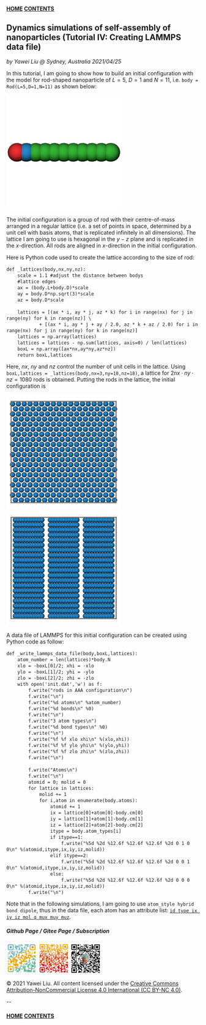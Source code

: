#### [HOME](../../index.html) [CONTENTS](../index.html)

## Dynamics simulations of self-assembly of nanoparticles (Tutorial IV: Creating LAMMPS data file)
 
*by Yawei Liu  @ Sydney, Australia 2021/04/25*

In this tutorial, I am going to show how to build an initial configuration with the model for rod-shaped nanoparticle of $L=5$, $D=1$ and $N=11$, i.e. ```body = Rod(L=5,D=1,N=11)``` as shown below:

<img src="images/assembly_nanoparticles/rod_L05.png" alt="github page" height="300" />

The initial configuration is a group of rod with their centre-of-mass arranged in a regular lattice (i.e. a set of points in space, determined by a unit cell with basis atoms, that is replicated infinitely in all dimensions). The lattice I am going to use is hexagonal in the $y-z$ plane and is replicated in the $x$-direction. All rods are aligned in $x$-direction in the initial configuration.

Here is Python code used to create the lattice according to the size of rod:

```
def _lattices(body,nx,ny,nz):
    scale = 1.1 #adjust the distance between bodys
    #lattice edges
    ax = (body.L+body.D)*scale
    ay = body.D*np.sqrt(3)*scale
    az = body.D*scale
    
    lattices = [(ax * i, ay * j, az * k) for i in range(nx) for j in range(ny) for k in range(nz)] \
            + [(ax * i, ay * j + ay / 2.0, az * k + az / 2.0) for i in range(nx) for j in range(ny) for k in range(nz)]
    lattices = np.array(lattices)
    lattices = lattices - np.sum(lattices, axis=0) / len(lattices)
    boxL = np.array([ax*nx,ay*ny,az*nz])
    return boxL,lattices
```
Here, $nx$, $ny$ and $nz$ control the number of unit cells in the lattice. Using ```boxL,lattices = _lattices(body,nx=3,ny=10,nz=18)```, a lattice for $2 nx \cdot ny \cdot nz=1080$ rods is obtained. Putting the rods in the lattice, the initial configuration is

<img src="images/assembly_nanoparticles/lattice_xy.png" alt="github page" height="300" />
<img src="images/assembly_nanoparticles/lattice_z.png" alt="github page" height="300" />

A data file of LAMMPS for this initial configuration can be created using Python code as follow:

```
def _write_lammps_data_file(body,boxL,lattices):
    atom_number = len(lattices)*body.N
    xlo = -boxL[0]/2; xhi = -xlo
    ylo = -boxL[1]/2; yhi = -ylo
    zlo = -boxL[2]/2; zhi = -zlo
    with open('init.dat','w') as f:
        f.write("rods in AAA configuration\n")
        f.write("\n")
        f.write("%d atoms\n" %atom_number)
        f.write("%d bonds\n" %0)
        f.write("\n")
        f.write("3 atom types\n")
        f.write("%d bond types\n" %0)
        f.write("\n")
        f.write("%f %f xlo xhi\n" %(xlo,xhi))
        f.write("%f %f ylo yhi\n" %(ylo,yhi))
        f.write("%f %f zlo zhi\n" %(zlo,zhi))
        f.write("\n")
    
        f.write("Atoms\n")
        f.write("\n")
        atomid = 0; molid = 0
        for lattice in lattices:
            molid += 1
            for i,atom in enumerate(body.atoms):
                atomid += 1
                ix = lattice[0]+atom[0]-body.cm[0]
                iy = lattice[1]+atom[1]-body.cm[1]
                iz = lattice[2]+atom[2]-body.cm[2]
                itype = body.atom_types[i]
                if itype==1:
                    f.write("%5d %2d %12.6f %12.6f %12.6f %2d 0 1 0 0\n" %(atomid,itype,ix,iy,iz,molid))
                elif itype==2:
                    f.write("%5d %2d %12.6f %12.6f %12.6f %2d 0 0 1 0\n" %(atomid,itype,ix,iy,iz,molid))
                else:
                    f.write("%5d %2d %12.6f %12.6f %12.6f %2d 0 0 0 0\n" %(atomid,itype,ix,iy,iz,molid))
        f.write("\n")
```
Note that in the following simulations, I am going to use ```atom_style hybrid bond dipole```, thus in the data file, each atom has an attribute list: [```id type ix iy iz mol q mux muy muz```](https://lammps.sandia.gov/doc/read_data.html).


##### Github Page / Gitee Page / Subscription
<img src="images/github_yawei.png" alt="github page" width="80" height="80" />
<img src="images/gitee_yawei.png" alt="gitee page" width="80" height="80" />
<img src="images/wechat.png" alt="wechat" width="80" height="80" />

<p>&copy; 2021 Yawei Liu. All content licensed under the <a href="https://creativecommons.org/licenses/by-nc/4.0/legalcode#languages">Creative Commons Attribution-NonCommercial License 4.0 International (CC BY-NC 4.0)</a>.</p>

--
#### [HOME](../../index.html) [CONTENTS](../index.html)
